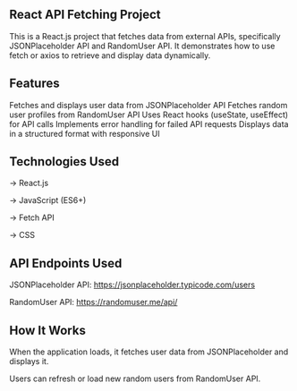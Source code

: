 ## React API Fetching Project

This is a React.js project that fetches data from external APIs, specifically JSONPlaceholder API and RandomUser API. It demonstrates how to use fetch or axios to retrieve and display data dynamically.

## Features

Fetches and displays user data from JSONPlaceholder API
Fetches random user profiles from RandomUser API
Uses React hooks (useState, useEffect) for API calls
Implements error handling for failed API requests
Displays data in a structured format with responsive UI

## Technologies Used

-> React.js

-> JavaScript (ES6+)

-> Fetch API

-> CSS

## API Endpoints Used

JSONPlaceholder API: https://jsonplaceholder.typicode.com/users

RandomUser API: https://randomuser.me/api/

## How It Works

When the application loads, it fetches user data from JSONPlaceholder and displays it.

Users can refresh or load new random users from RandomUser API.
